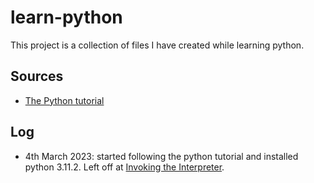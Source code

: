 # learn-python

This project is a collection of files I have created while learning python.

## Sources

- [The Python tutorial](https://docs.python.org/3/tutorial/)

## Log

- 4th March 2023: started following the python tutorial and installed python
  3.11.2. Left off at [Invoking the
  Interpreter](https://docs.python.org/3/tutorial/interpreter.html#invoking-the-interpreter).
